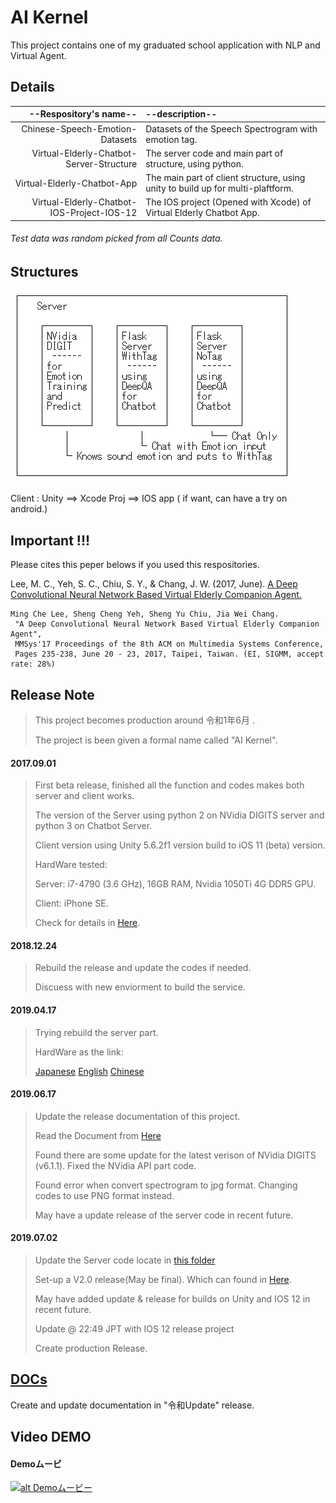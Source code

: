 # AI Kernel

This project contains one of my graduated school application with NLP and Virtual Agent.

## Details 
|    --Respository's name--                  |      --description--                                                            |
| ------------------------------------------:|:------------------------------------------------------------------------------- |
| Chinese-Speech-Emotion-Datasets            | Datasets of the Speech Spectrogram with emotion tag.                            |
| Virtual-Elderly-Chatbot-Server-Structure   | The server code and main part of structure, using python.                       |
| Virtual-Elderly-Chatbot-App                | The main part of client structure, using unity to build up for multi-plaftform. |
| Virtual-Elderly-Chatbot-IOS-Project-IOS-12 | The IOS project (Opened with Xcode) of Virtual Elderly Chatbot App.             |

###### Test data was random picked from all Counts data.

## Structures

![alt text](/StructureMap.png)

 Client : Unity ==> Xcode Proj ==> IOS app ( if want, can have a try on android.)

## Important !!!

Please cites this peper belows if you used this respositories.

Lee, M. C., Yeh, S. C., Chiu, S. Y., & Chang, J. W. (2017, June). [A Deep Convolutional Neural Network Based Virtual Elderly Companion Agent.](http://dl.acm.org/citation.cfm?id=3083220)

```
Ming Che Lee, Sheng Cheng Yeh, Sheng Yu Chiu, Jia Wei Chang.
 "A Deep Convolutional Neural Network Based Virtual Elderly Companion Agent",
 MMSys'17 Proceedings of the 8th ACM on Multimedia Systems Conference,
 Pages 235-238, June 20 - 23, 2017, Taipei, Taiwan. (EI, SIGMM, accept rate: 28%)
```

## Release Note

> This project becomes production around 令和1年6月 . 
>
> The project is been given a formal name called "AI Kernel". 

#### 2017.09.01

> First beta release, finished all the function and codes makes both server and client works. 
>
> The version of the Server using python 2 on NVidia DIGITS server and python 3 on Chatbot Server. 
>
> Client version using Unity 5.6.2f1 version build to iOS 11 (beta) version. 
>
> HardWare tested: 
>
> Server: i7-4790 (3.6 GHz), 16GB RAM, Nvidia 1050Ti 4G DDR5 GPU. 
>
> Client: iPhone SE. 
>
> Check for details in [Here](https://github.com/AkishinoShiame/Graduated-Project). 

#### 2018.12.24

> Rebuild the release and update the codes if needed. 
>
> Discuess with new enviorment to build the service.  

#### 2019.04.17

> Trying rebuild the server part.
>
> HardWare as the link:
>
> [Japanese](.Docs#%E3%83%8F%E3%83%BC%E3%83%89%E3%82%A6%E3%82%A7%E3%82%A2%E3%81%AE%E6%BA%96%E5%82%99) [English](.Docs#hardware-prepration) [Chinese](.Docs#%E7%A1%AC%E9%AB%94%E9%85%8D%E7%BD%AE) 

#### 2019.06.17

> Update the release documentation of this project. 
>
> Read the Document from [Here](.Docs#content--%E7%9B%AE%E6%AC%A1--%E7%9B%AE%E9%8C%84) 
>
> Found there are some update for the latest verison of NVidia DIGITS (v6.1.1). Fixed the NVidia API part code. 
>
> Found error when convert spectrogram to jpg format. Changing codes to use PNG format instead. 
>
> May have a update release of the server code in recent future. 

#### 2019.07.02

> Update the Server code locate in [this folder](Virtual-Elderly-Chatbot-Server-Structure) 
>
> Set-up a V2.0 release(May be final). Which can found in [Here](https://github.com/AkishinoShiame/Virtual-Elderly-Chatbot-Server-Structure/releases/tag/V2.0). 
>
> May have added update & release for builds on Unity and IOS 12 in recent future.
>
> Update @ 22:49 JPT with IOS 12 release project 
>
> Create production Release.

## [DOCs](.Docs#content--%E7%9B%AE%E6%AC%A1--%E7%9B%AE%E9%8C%84)

Create and update documentation in "令和Update" release.

## Video DEMO

#### Demoムービ

[![alt Demoムービー](http://i3.ytimg.com/vi/OdDjb4pAgkU/maxresdefault.jpg)](https://youtu.be/OdDjb4pAgkU "Demoムービー０１")
